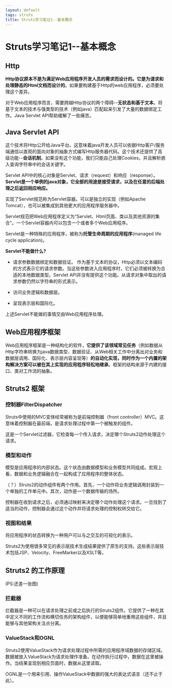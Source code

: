 ```yaml
---
layout: default
tags: struts
title: Struts学习笔记1--基本概念
---
```


# Struts学习笔记1--基本概念 #

## Http ##

**Http协议原本不是为满足Web应用程序开发人员的需求而设计的。它是为请求和处理静态的Html文档而设计的**。如果要构建基于Http的web应用程序，必须要处理这个差异。

对于Web应用程序而言，需要跨越Http协议的两个障碍--**无状态和基于文本**。将基于文本的技术与强类型的技术（例如java）匹配起来引发了大量的数据绑定工作。Java Servlet API帮助缓解了一些痛苦。

## Java Servlet API ##

这个技术将Http公开给Java平台。这意味着java开发人员可以依据Http客户/服务端通信以直观的面向对象的抽象方式编写Http服务器代码。这个技术还提供了高级功能--**会话机制**。如果没有这个功能，我们只能自己处理Cookies，并且解析嵌入查询字符串中的会话关键字。

Servlet API中的核心对象是Servlet、请求（request）和响应（response）。**Servlet是一个单例的java对象，它全部的用途是接受请求，以及在任意的后端处理之后返回相应响应。**

实现了Servlet规范称为Servlet容器。可以是独立的实现（例如Apache Tomcat），也可以被集成到其他更大的应用程序服务器中。

Servlet规范把Web应用程序定义为“Servlet、Html页面、类以及其他资源的集合”。一个Servlet容器内可以包含一个或者多个Web应用程序。

Servlet是一种特殊的应用程序，被称为**托管生命周期的应用程序**(managed life cycle application)。

**Servlet不能做什么?**

* 请求参数数据绑定和数据验证。
	作为基于文本的协议，Http必须以文本编码的方式表示它的请求参数。当这些参数进入应用程序时，它们必须被转换为合适的本地数据类型。Servlet API并没有提供这个功能。从请求对象中取出的请求参数仍然以字符串的形式表示。

* 访问业务逻辑和数据层。

* 呈现表示层和国际化。

上述Servlet不能做的事情交由Web应用程序处理。

## Web应用程序框架 ##

Web应用程序框架是一种结构化的软件，**它提供了该领域常见任务**（例如数据从Http字符串转换为java数据类型、数据验证、从Web相关工作中分离出对业务和数据层调用、国际化、表示层内容呈现等）**的自动化实现，同时作为一个内置的架构解决方案可以被在其上实现的应用程序轻松地继承**。框架的结构来源于内建的接口、类对工作流的抽象。

## Struts2 框架 ##

### 控制器FilterDispatcher ###

Struts中使用的MVC变体经常被称为是前端控制器（front controller）MVC。这意味着控制器在最前端，是请求处理过程中第一个被触发的组件。

这是一个Servlet过滤器，它检查每一个传入请求，决定哪个Struts2动作处理这个请求。

### 模型和动作 ### 

模型是应用程序的内部状态。这个状态由数据模型和业务模型共同组成。宏观上看，数据和业务逻辑融合在一起构成了应用程序的整体状态。

（？）Struts2的动作组件有两个作用。首先，一个动作将业务逻辑调用封装到一个单独的工作单元中。其次，动作是一个数据传输的场所。

控制器在收到请求之后，必须通过映射来决定哪个动作处理这个请求。一旦找到了适当的动作，控制器会通过这个动作并将请求处理的控制权转交给它。

### 视图和结果 ### 

将应用程序的状态转换为一种用户可以与之交互的可视化的表示。

Struts2为使用很多常见的表示层技术生成结果提供了原生的支持。这些表示层技术包括JSP、Velocity、FreeMarker以及XSLT等。

## Struts2 的工作原理 ##

(PS:还差一张图)

### 拦截器 ### 
	
拦截器是一种可以在请求处理之前或之后执行的Struts2组件。它提供了一种在其中定义不同的工作流和横切任务的架构组件，以便能够简单地重用这些组件，并且能够与其他架构关注点分离。

### ValueStack和OGNL ### 
	
Struts2使用ValueStack作为请求处理过程中所需的应用程序域数据的存储区域。数据被放入ValueStack为请求处理作准备。在动作执行过程中，数据在这里被操作。当结果呈现到相应页面时，数据从这里读取。

OGNL是一个用来引用、操作ValueStack中数据的强大的表达式语言（还不止于此）。
